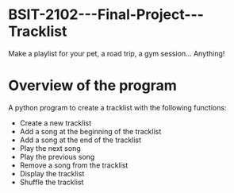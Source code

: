 # BSIT-2102---Final-Project---Tracklist

Make a playlist for your pet, a road trip, a gym session… Anything!

# Overview of the program

A python program to create a tracklist with the following functions:

* Create a new tracklist 
* Add a song at the beginning of the tracklist 
* Add a song at the end of the tracklist 
* Play the next song
* Play the previous song
* Remove a song from the tracklist 
* Display the tracklist
* Shuffle the tracklist 
